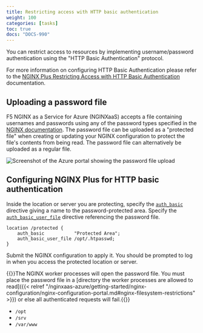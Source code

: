 ```yaml
---
title: Restricting access with HTTP basic authentication
weight: 100
categories: [tasks]
toc: true
docs: "DOCS-990"
---
```


You can restrict access to resources by implementing username/password authentication using the "HTTP Basic Authentication" protocol.

For more information on configuring HTTP Basic Authentication please refer to the [NGINX Plus Restricting Access with HTTP Basic Authentication](https://docs.nginx.com/nginx/admin-guide/security-controls/configuring-http-basic-authentication/) documentation.

## Uploading a password file

F5 NGINX as a Service for Azure (NGINXaaS) accepts a file containing usernames and passwords using any of the password types specified in the [NGINX documentation](https://nginx.org/en/docs/http/ngx_http_auth_basic_module.html#auth_basic_user_file). The password file can be uploaded as a "protected file" when creating or updating your NGINX configuration to protect the file's contents from being read. The password file can alternatively be uploaded as a regular file.

![Screenshot of the Azure portal showing the password file upload](/nginxaas-azure/auth-basic-htpasswd.png)

## Configuring NGINX Plus for HTTP basic authentication

Inside the location or server you are protecting, specify the [`auth_basic`](https://nginx.org/en/docs/http/ngx_http_auth_basic_module.html#auth_basic) directive giving a name to the password-protected area. Specify the [`auth_basic_user_file`](https://nginx.org/en/docs/http/ngx_http_auth_basic_module.html#auth_basic_user_file) directive referencing the password file.

```nginx
location /protected {
    auth_basic           "Protected Area";
    auth_basic_user_file /opt/.htpasswd;
}
```

Submit the NGINX configuration to apply it. You should be prompted to log in when you access the protected location or server.

{{<note>}}The NGINX worker processes will open the password file. You must place the password file in a [directory the worker processes are allowed to read]({{< relref "/nginxaas-azure/getting-started/nginx-configuration/nginx-configuration-portal.md#nginx-filesystem-restrictions" >}}) or else all authenticated requests will fail.{{</note>}}

- `/opt`
- `/srv`
- `/var/www`
